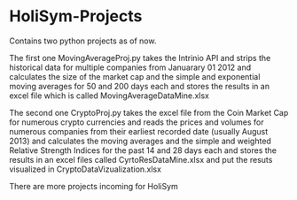 # HoliSym-Projects

Contains two python projects as of now. 

The first one MovingAverageProj.py takes the Intrinio API and strips the historical data for multiple companies from Januarary 01 2012 and calculates the size of the market cap and the simple and exponential moving averages for 50 and 200 days each and stores the results in an excel file which is called MovingAverageDataMine.xlsx	

The second one CryptoProj.py takes the excel file from the Coin Market Cap for numerous crypto currencies and reads the prices and volumes for numerous companies from their earliest recorded date (usually August 2013) and calculates the moving averages and the simple and weighted Relative Strength Indices for the past 14 and 28 days each and stores the results in an excel files called CyrtoResDataMine.xlsx	and put the resuts visualized in CryptoDataVizualization.xlsx

There are more projects incoming for HoliSym

